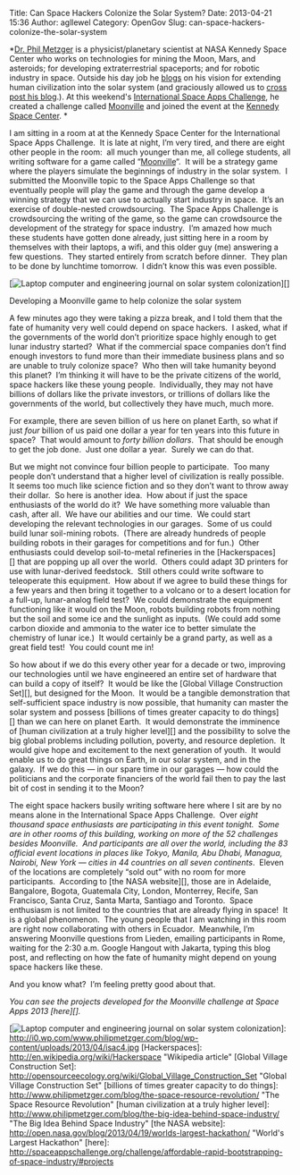 Title: Can Space Hackers Colonize the Solar System?
Date: 2013-04-21 15:36
Author: agllewel
Category: OpenGov
Slug: can-space-hackers-colonize-the-solar-system

*[Dr. Phil Metzger][] is a physicist/planetary scientist at NASA Kennedy
Space Center who works on technologies for mining the Moon, Mars, and
asteroids; for developing extraterrestrial spaceports; and for robotic
industry in space. Outside his day job he [blogs][] on his vision for
extending human civilization into the solar system (and graciously
allowed us to [cross post his blog][].). At this weekend's
[International Space Apps Challenge][], he created a challenge called
[Moonville][] and joined the event at the [Kennedy Space Center][]. *

I am sitting in a room at at the Kennedy Space Center for the
International Space Apps Challenge.  It is late at night, I’m very
tired, and there are eight other people in the room:  all much younger
than me, all college students, all writing software for a game called
“[Moonville][1]“.  It will be a strategy game where the players simulate
the beginnings of industry in the solar system.  I submitted the
Moonville topic to the Space Apps Challenge so that eventually people
will play the game and through the game develop a winning strategy that
we can use to actually start industry in space.  It’s an exercise of
double-nested crowdsourcing.  The Space Apps Challenge is crowdsourcing
the writing of the game, so the game can crowdsource the development of
the strategy for space industry.  I’m amazed how much these students
have gotten done already, just sitting here in a room by themselves with
their laptops, a wifi, and this older guy (me) answering a few
questions.  They started entirely from scratch before dinner.  They plan
to be done by lunchtime tomorrow.  I didn’t know this was even possible.

[![Laptop computer and engineering journal on solar system
colonization][]][]

Developing a Moonville game to help colonize the solar system

A few minutes ago they were taking a pizza break, and I told them that
the fate of humanity very well could depend on space hackers.  I asked,
what if the governments of the world don’t prioritize space highly
enough to get lunar industry started?  What if the commercial space
companies don’t find enough investors to fund more than their immediate
business plans and so are unable to truly colonize space?  Who then will
take humanity beyond this planet?  I’m thinking it will have to be the
private citizens of the world, space hackers like these young people. 
Individually, they may not have billions of dollars like the private
investors, or trillions of dollars like the governments of the world,
but collectively they have much, much more.

For example, there are seven billion of us here on planet Earth, so what
if just *four* billion of us paid one dollar a year for ten years into
this future in space?  That would amount to *forty billion dollars*. 
That should be enough to get the job done.  Just one dollar a year. 
Surely we can do that.

But we might not convince four billion people to participate.  Too many
people don’t understand that a higher level of civilization is really
possible.  It seems too much like science fiction and so they don’t want
to throw away their dollar.  So here is another idea.  How about if just
the space enthusiasts of the world do it?  We have something more
valuable than cash, after all.  We have our abilities and our time.  We
could start developing the relevant technologies in our garages.  Some
of us could build lunar soil-mining robots.  (There are already hundreds
of people building robots in their garages for competitions and for
fun.)  Other enthusiasts could develop soil-to-metal refineries in
the [Hackerspaces][] that are popping up all over the world.  Others
could adapt 3D printers for use with lunar-derived feedstock.  Still
others could write software to teleoperate this equipment.  How about if
we agree to build these things for a few years and then bring it
together to a volcano or to a desert location for a full-up,
lunar-analog field test?  We could demonstrate the equipment functioning
like it would on the Moon, robots building robots from nothing but the
soil and some ice and the sunlight as inputs.  (We could add some carbon
dioxide and ammonia to the water ice to better simulate the chemistry of
lunar ice.)  It would certainly be a grand party, as well as a great
field test!  You could count me in!

So how about if we do this every other year for a decade or two,
improving our technologies until we have engineered an entire set of
hardware that can build a copy of itself?  It would be like the [Global
Village Construction Set][], but designed for the Moon.  It would be a
tangible demonstration that self-sufficient space industry is now
possible, that humanity can master the solar system and
possess [billions of times greater capacity to do things][] than we can
here on planet Earth.  It would demonstrate the imminence of [human
civilization at a truly higher level][] and the possibility to solve the
big global problems including pollution, poverty, and resource
depletion.  It would give hope and excitement to the next generation of
youth.  It would enable us to do great things on Earth, in our solar
system, and in the galaxy.  If we do this — in our spare time in our
garages — how could the politicians and the corporate financiers of the
world fail then to pay the last bit of cost in sending it to the Moon?

The eight space hackers busily writing software here where I sit are by
no means alone in the International Space Apps Challenge.  Over *eight
thousand *space enthusiasts are participating in this event tonight. 
Some are in other rooms of this building, working on more of the 52
challenges besides Moonville.  And participants are all over the world,
including the 83 official event locations in places like Tokyo, Manila,
Abu Dhabi, Managua, Nairobi, New York — cities in 44 countries on* all
seven continents*.  Eleven of the locations are completely “sold out”
with no room for more participants.  According to [the NASA website][],
those are in Adelaide, Bangalore, Bogota, Guatemala City, London,
Monterrey, Recife, San Francisco, Santa Cruz, Santa Marta, Santiago and
Toronto.  Space enthusiasm is not limited to the countries that are
already flying in space!  It is a global phenomenon.  The young people
that I am watching in this room are right now collaborating with others
in Ecuador.  Meanwhile, I’m answering Moonville questions from Lieden,
emailing participants in Rome, waiting for the 2:30 a.m. Google Hangout
with Jakarta, typing this blog post, and reflecting on how the fate of
humanity might depend on young space hackers like these.

And you know what?  I’m feeling pretty good about that.

*You can see the projects developed for the Moonville challenge at Space
Apps 2013 [here][].*

  [Dr. Phil Metzger]: https://twitter.com/Philtill777
  [blogs]: http://www.philipmetzger.com/blog/
  [cross post his blog]: http://www.philipmetzger.com/blog/space-hackers-colonize-solar-system/
  [International Space Apps Challenge]: http://spaceappschallenge.org/
  [Moonville]: http://spaceappschallenge.org/challenge/affordable-rapid-bootstrapping-of-space-industry/
  [Kennedy Space Center]: http://spaceappschallenge.org/location/kennedy-space-center/
  [1]: http://spaceappschallenge.org/challenge/affordable-rapid-bootstrapping-of-space-industry/
    "Bootstrapping of Space Industry | International Space Apps Challenge"
  [Laptop computer and engineering journal on solar system
  colonization]: http://i0.wp.com/www.philipmetzger.com/blog/wp-content/uploads/2013/04/isac4.jpg?resize=259%2C346
  [![Laptop computer and engineering journal on solar system
  colonization][]]: http://i0.wp.com/www.philipmetzger.com/blog/wp-content/uploads/2013/04/isac4.jpg
  [Hackerspaces]: http://en.wikipedia.org/wiki/Hackerspace
    "Wikipedia article"
  [Global Village Construction Set]: http://opensourceecology.org/wiki/Global_Village_Construction_Set
    "Global Village Construction Set"
  [billions of times greater capacity to do things]: http://www.philipmetzger.com/blog/the-space-resource-revolution/
    "The Space Resource Revolution"
  [human civilization at a truly higher level]: http://www.philipmetzger.com/blog/the-big-idea-behind-space-industry/
    "The Big Idea Behind Space Industry"
  [the NASA website]: http://open.nasa.gov/blog/2013/04/19/worlds-largest-hackathon/
    "World's Largest Hackathon"
  [here]: http://spaceappschallenge.org/challenge/affordable-rapid-bootstrapping-of-space-industry/#projects
